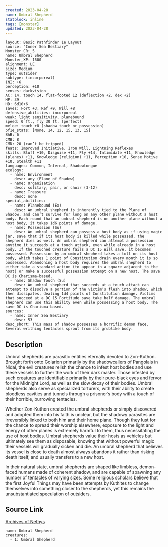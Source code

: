 ```yaml
---
created: 2023-04-28
name: Umbral Shepherd
statblock: inline
tags: [monster]
updated: 2023-04-28
---
```

```statblock
layout: Basic Pathfinder 1e Layout
source: "Inner Sea Bestiary"
Monster_CR: 5
name: Umbral Shepherd
Monster_XP: 1600
alignment: LE
size: Medium
type: outsider
subtype: (incorporeal)
INI: +6
perception: +10
senses: darkvision
AC: 14, touch 14, flat-footed 12 (deflection +2, dex +2)
HP: 39
HD: 6d10+6
saves: Fort +3, Ref +9, Will +8
defensive_abilities: incorporeal
weak: light sensitivity, planebound
speed: 0 ft., fly 30 ft. (perfect)
melee: touch +8 (shadow touch or possession)
pf1e_stats: [None, 14, 12, 15, 13, 15]
BAB: 6
CMB: 8
CMD: 20 (can’t be tripped)
feats: Improved Initiative, Iron Will, Lightning Reflexes
skills: Bluff +10, Disguise +11, Fly +14, Intimidate +11, Knowledge (planes) +11, Knowledge (religion) +11, Perception +10, Sense Motive +10, Stealth +11
languages: Common, Infernal, Shadowtongue
ecology:
  - name: Environment
    desc: any (Plane of Shadow)
  - name: Organisation
    desc: solitary, pair, or choir (3-12)
  - name: Treasure
    desc: none
special_abilities:
  - name: Planebound (Ex)
    desc: An umbral shepherd is inherently tied to the Plane of Shadow, and can’t survive for long on any other plane without a host body. Each round that an umbral shepherd is on another plane without a host body, it takes 1d6 points of damage.
  - name: Possession (Su)
    desc: An umbral shepherd can possess a host body as if using magic jar, save that if its host body is killed while possessed, the shepherd dies as well. An umbral shepherd can attempt a possession anytime it succeeds at a touch attack, even while already in a host body. If the touched creature fails a DC 15 Will save, it becomes possessed. Possession by an umbral shepherd takes a toll on its host body, which takes 1 point of Constitution drain every month it is so possessed. Abandoning a host body requires the umbral shepherd to either take a standard action (to appear in a square adjacent to the host) or make a successful possession attempt on a new host. The save DC is Charisma-based.
  - name: Shadow Touch (Su)
    desc: An umbral shepherd that succeeds at a touch attack can attempt to dissolve a portion of the victim’s flesh into shadow, which then dissipates, dealing 1d4 points of Constitution damage. Victims that succeed at a DC 15 Fortitude save take half damage. The umbral shepherd can use this ability even while possessing a host body. The save DC is Charisma-based.
sources:
  - name: Inner Sea Bestiary
    desc: 53
desc_short: This mass of shadow possesses a horrific demon face. Several writhing tentacles sprout from its grublike body.
```
## Description
Umbral shepherds are parasitic entities eternally devoted to Zon-Kuthon. Brought forth onto Golarion primarily by the shadowcallers of Pangolais in Nidal, the evil creatures relish the chance to infest host bodies and use these vessels to further the work of their dark master. Those infested by such creatures are identifiable primarily by their pure-black eyes and fervor for the Midnight Lord, as well as the slow decay of their bodies. Umbral shepherds also serve as specialized torturers, with their ability to create bloodless cavities and tunnels through a prisoner’s body with a touch of their horrible, burrowing tentacles.

Whether Zon-Kuthon created the umbral shepherds or simply discovered and adopted them into his faith is unclear, but the shadowy parasites are irreversibly linked to both him and their home plane. Though they lust for the chance to spread their worship elsewhere, exposure to the light and energy of other planes is extremely harmful to them, thus necessitating the use of host bodies. Umbral shepherds value their hosts as vehicles but ultimately see them as disposable, knowing that without powerful magic their vessels will gradually sicken and die. An umbral shepherd that believes its vessel is close to death almost always abandons it rather than risking death itself, and usually transfers to a new host.

In their natural state, umbral shepherds are shaped like limbless, demon-faced humans made of coherent shadow, and are capable of spawning any number of tentacles of varying sizes. Some religious scholars believe that the first Joyful Things may have been attempts by Kuthites to change themselves into something closer to the shepherds, yet this remains the unsubstantiated speculation of outsiders.
## Source Link
[Archives of Nethys](https://aonprd.com/MonsterDisplay.aspx?ItemName=Umbral%20Shepherd)
```encounter-table
name: Umbral Shepherd
creatures:
  - 1: Umbral Shepherd
```
